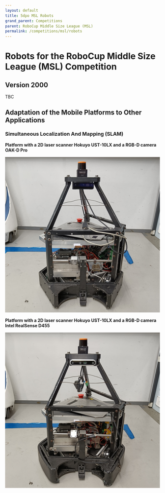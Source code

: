 ```yaml
---
layout: default
title: 5dpo MSL Robots
grand_parent: Competitions
parent: RoboCup Middle Size League (MSL)
permalink: /competitions/msl/robots
---
```


# Robots for the RoboCup Middle Size League (MSL) Competition

## Version 2000

TBC

## Adaptation of the Mobile Platforms to Other Applications

### Simultaneous Localization And Mapping (SLAM)

**Platform with a 2D laser scanner Hokuyo UST-10LX and a RGB-D camera OAK-D Pro**

![Platform with a 2D laser scanner Hokuyo UST-10LX and a RGB-D camera OAK-D Pro](/img/robots/msl/msl_hokuyo-ust-10lx+oak-d-pro.jpg)

**Platform with a 2D laser scanner Hokuyo UST-10LX and a RGB-D camera Intel RealSense D455**

![Platform with a 2D laser scanner Hokuyo UST-10LX and a RGB-D camera Intel RealSense D455](/img/robots/msl/msl_hokuyo-ust-10lx+realsense-d455.jpg)
